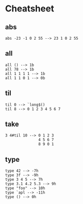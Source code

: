 # Cheatsheet

## abs

    abs -23 -1 0 2 55 --> 23 1 0 2 55

## all

    all () --> 1b
    all 78 --> 1b
    all 1 1 1 1 --> 1b
    all 1 1 0 1 --> 0b

## til

    til 0 --> `long$()
    til 8 --> 0 1 2 3 4 5 6 7

## take

    3 4#til 10 --> 0 1 2 3
                   4 5 6 7
                   8 9 0 1

## type

    type 42 --> -7h
    type 3f --> -9h
    type 3 4 5 --> 7h
    type 3.1 4.2 5.3 --> 9h
    type "foo" --> 10h
    type `apl --> -11h
    type () --> 0h
